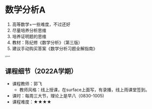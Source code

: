 # 数学分析A

1. 高等数学+一些难度，不过还好
2. 尽量培养分析思维
3. 培养证明题的思维
4. 教材：陈纪修《数学分析》（第三版）
5. 建议手动购买答案《数学分析习题全解指南》

<img src="C:\Users\m1861\UserData\QiushiResourceSharing\MathematicalAnalysisA\book.jpg" alt="book" style="zoom:33%;" />

## 课程细节（2022A学期）

- 课程教师：郭飞
  - 教师风格：线上授课，在surface上面写，有录播，线上雨课堂签到。
- 课时：每周三大节，理论上是早八（0830-1005)
- 课程难度：★★★★



